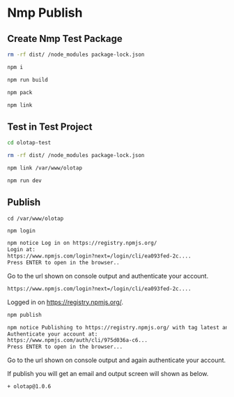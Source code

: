 
# Nmp Publish

## Create Nmp Test Package

```sh
rm -rf dist/ /node_modules package-lock.json 
```

```sh
npm i
```

```sh
npm run build
```

```sh
npm pack
```

```sh
npm link
```

## Test in Test Project

```sh
cd olotap-test
```

```sh
rm -rf dist/ /node_modules package-lock.json 
```

```sh
npm link /var/www/olotap
```

```sh
npm run dev
```

## Publish

```
cd /var/www/olotap
```

```sh
npm login
```

```sh
npm notice Log in on https://registry.npmjs.org/
Login at:
https://www.npmjs.com/login?next=/login/cli/ea093fed-2c....
Press ENTER to open in the browser..
```

Go to the url shown on console output and authenticate your account.

```sh
https://www.npmjs.com/login?next=/login/cli/ea093fed-2c....
```

Logged in on https://registry.npmjs.org/.

```sh
npm publish
```

```sh
npm notice Publishing to https://registry.npmjs.org/ with tag latest and default access
Authenticate your account at:
https://www.npmjs.com/auth/cli/975d036a-c6...
Press ENTER to open in the browser...
```

Go to the url shown on console output and again authenticate your account.

If publish you will get an email and output screen will shown as below.

```sh
+ olotap@1.0.6
```
